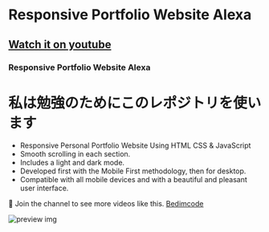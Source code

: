 # Responsive Portfolio Website Alexa
## [Watch it on youtube](https://youtu.be/27JtRAI3QO8)
### Responsive Portfolio Website Alexa

# 私は勉強のためにこのレポジトリを使います

- Responsive Personal Portfolio Website Using HTML CSS & JavaScript
- Smooth scrolling in each section.
- Includes a light and dark mode.
- Developed first with the Mobile First methodology, then for desktop.
- Compatible with all mobile devices and with a beautiful and pleasant user interface.

💙 Join the channel to see more videos like this. [Bedimcode](https://www.youtube.com/c/Bedimcode)

![preview img](/preview.png)
